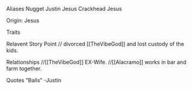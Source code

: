
Aliases
 Nugget
 Justin
 Jesus
 Crackhead Jesus

Origin: Jesus

Traits
 

Relavent Story Point
// divorced [[TheVibeGod]] and lost custody of the kids.

Relationships
//[[TheVibeGod]]  EX-Wife.
//[[Alacramo]] works in bar and farm together.

Quotes
"Balls" -Justin